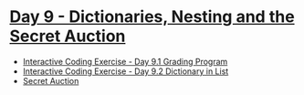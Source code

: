 # [Day 9 - Dictionaries, Nesting and the Secret Auction](../README.md#day-9---dictionaries-nesting-and-the-secret-auction)

* [Interactive Coding Exercise - Day 9.1 Grading Program](https://repl.it/@BalakrishnaREPL/day-9-1-exercise)
* [Interactive Coding Exercise - Day 9.2 Dictionary in List](https://repl.it/@BalakrishnaREPL/day-9-2-exercise)
* [Secret Auction](https://repl.it/@BalakrishnaREPL/blind-auction-start)
